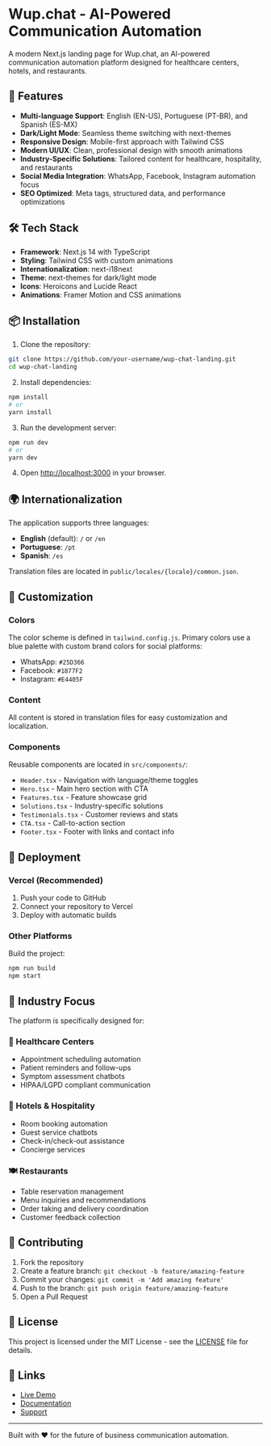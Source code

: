 # Wup.chat - AI-Powered Communication Automation

A modern Next.js landing page for Wup.chat, an AI-powered communication automation platform designed for healthcare centers, hotels, and restaurants.

## 🚀 Features

- **Multi-language Support**: English (EN-US), Portuguese (PT-BR), and Spanish (ES-MX)
- **Dark/Light Mode**: Seamless theme switching with next-themes
- **Responsive Design**: Mobile-first approach with Tailwind CSS
- **Modern UI/UX**: Clean, professional design with smooth animations
- **Industry-Specific Solutions**: Tailored content for healthcare, hospitality, and restaurants
- **Social Media Integration**: WhatsApp, Facebook, Instagram automation focus
- **SEO Optimized**: Meta tags, structured data, and performance optimizations

## 🛠️ Tech Stack

- **Framework**: Next.js 14 with TypeScript
- **Styling**: Tailwind CSS with custom animations
- **Internationalization**: next-i18next
- **Theme**: next-themes for dark/light mode
- **Icons**: Heroicons and Lucide React
- **Animations**: Framer Motion and CSS animations

## 📦 Installation

1. Clone the repository:
```bash
git clone https://github.com/your-username/wup-chat-landing.git
cd wup-chat-landing
```

2. Install dependencies:
```bash
npm install
# or
yarn install
```

3. Run the development server:
```bash
npm run dev
# or
yarn dev
```

4. Open [http://localhost:3000](http://localhost:3000) in your browser.

## 🌍 Internationalization

The application supports three languages:
- **English** (default): `/` or `/en`
- **Portuguese**: `/pt`
- **Spanish**: `/es`

Translation files are located in `public/locales/{locale}/common.json`.

## 🎨 Customization

### Colors
The color scheme is defined in `tailwind.config.js`. Primary colors use a blue palette with custom brand colors for social platforms:
- WhatsApp: `#25D366`
- Facebook: `#1877F2`
- Instagram: `#E4405F`

### Content
All content is stored in translation files for easy customization and localization.

### Components
Reusable components are located in `src/components/`:
- `Header.tsx` - Navigation with language/theme toggles
- `Hero.tsx` - Main hero section with CTA
- `Features.tsx` - Feature showcase grid
- `Solutions.tsx` - Industry-specific solutions
- `Testimonials.tsx` - Customer reviews and stats
- `CTA.tsx` - Call-to-action section
- `Footer.tsx` - Footer with links and contact info

## 🚀 Deployment

### Vercel (Recommended)
1. Push your code to GitHub
2. Connect your repository to Vercel
3. Deploy with automatic builds

### Other Platforms
Build the project:
```bash
npm run build
npm start
```

## 📱 Industry Focus

The platform is specifically designed for:

### 🏥 Healthcare Centers
- Appointment scheduling automation
- Patient reminders and follow-ups
- Symptom assessment chatbots
- HIPAA/LGPD compliant communication

### 🏨 Hotels & Hospitality
- Room booking automation
- Guest service chatbots
- Check-in/check-out assistance
- Concierge services

### 🍽️ Restaurants
- Table reservation management
- Menu inquiries and recommendations
- Order taking and delivery coordination
- Customer feedback collection

## 🤝 Contributing

1. Fork the repository
2. Create a feature branch: `git checkout -b feature/amazing-feature`
3. Commit your changes: `git commit -m 'Add amazing feature'`
4. Push to the branch: `git push origin feature/amazing-feature`
5. Open a Pull Request

## 📄 License

This project is licensed under the MIT License - see the [LICENSE](LICENSE) file for details.

## 🔗 Links

- [Live Demo](https://wup.chat)
- [Documentation](https://docs.wup.chat)
- [Support](mailto:support@wup.chat)

---

Built with ❤️ for the future of business communication automation.
